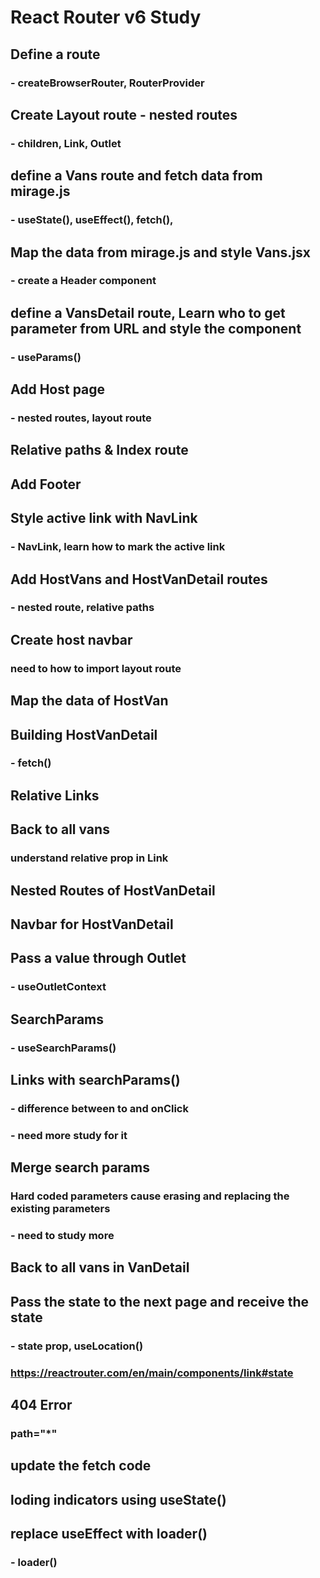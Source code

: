 # React Router v6 Study

## Define a route

### - createBrowserRouter, RouterProvider

## Create Layout route - nested routes

### - children, Link, Outlet

## define a Vans route and fetch data from mirage.js

### - useState(), useEffect(), fetch(),

## Map the data from mirage.js and style Vans.jsx

### - create a Header component

## define a VansDetail route, Learn who to get parameter from URL and style the component

### - useParams()

## Add Host page

### - nested routes, layout route

## Relative paths & Index route

## Add Footer

## Style active link with NavLink

### - NavLink, learn how to mark the active link

## Add HostVans and HostVanDetail routes

### - nested route, relative paths

## Create host navbar

### need to how to import layout route

## Map the data of HostVan

## Building HostVanDetail

### - fetch()

## Relative Links

## Back to all vans

### understand relative prop in Link

## Nested Routes of HostVanDetail

## Navbar for HostVanDetail

## Pass a value through Outlet

### - useOutletContext

## SearchParams

### - useSearchParams()

## Links with searchParams()

### - difference between to and onClick

### - need more study for it

## Merge search params

### Hard coded parameters cause erasing and replacing the existing parameters

### - need to study more

## Back to all vans in VanDetail

## Pass the state to the next page and receive the state

### - state prop, useLocation()

### https://reactrouter.com/en/main/components/link#state

## 404 Error

### path="\*"

## update the fetch code

## loding indicators using useState()

## replace useEffect with loader()
### - loader() 
